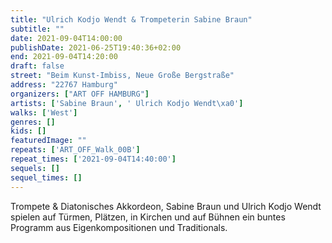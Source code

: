 ```yaml
---
title: "Ulrich Kodjo Wendt & Trompeterin Sabine Braun"
subtitle: ""
date: 2021-09-04T14:00:00
publishDate: 2021-06-25T19:40:36+02:00
end: 2021-09-04T14:20:00
draft: false
street: "Beim Kunst-Imbiss, Neue Große Bergstraße"
address: "22767 Hamburg"
organizers: ["ART OFF HAMBURG"]
artists: ['Sabine Braun', ' Ulrich Kodjo Wendt\xa0']
walks: ['West']
genres: []
kids: []
featuredImage: ""
repeats: ['ART_OFF_Walk_00B']
repeat_times: ['2021-09-04T14:40:00']
sequels: []
sequel_times: []
---
```


Trompete & Diatonisches Akkordeon, Sabine Braun und Ulrich Kodjo Wendt spielen auf Türmen, Plätzen, in Kirchen und auf Bühnen ein buntes Programm aus Eigenkompositionen und Traditionals.